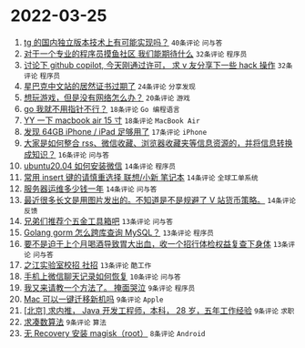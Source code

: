 # 2022-03-25

1. [tg 的国内独立版本技术上有可能实现吗？](https://www.v2ex.com/t/842799) `40条评论` `问与答`
1. [对于一个专业的程序员摸鱼社区 我们能期待什么](https://www.v2ex.com/t/842802) `32条评论` `程序员`
1. [讨论下 github copilot, 今天刚通过许可， 求 v 友分享下一些 hack 操作](https://www.v2ex.com/t/842780) `32条评论` `程序员`
1. [星巴克中文站的居然证书过期了](https://www.v2ex.com/t/842785) `24条评论` `分享发现`
1. [想玩游戏，但是没有网络怎么办？](https://www.v2ex.com/t/842759) `20条评论` `游戏`
1. [go 我就不用指针不行？](https://www.v2ex.com/t/842797) `18条评论` `Go 编程语言`
1. [YY 一下 macbook air 15 寸](https://www.v2ex.com/t/842770) `18条评论` `MacBook Air`
1. [发现 64GB iPhone / iPad 足够用了](https://www.v2ex.com/t/842826) `17条评论` `iPhone`
1. [大家是如何整合 rss、微信收藏、浏览器收藏夹等信息资源的，并将信息转换成知识？](https://www.v2ex.com/t/842758) `16条评论` `问与答`
1. [ubuntu20.04 如何安装微信](https://www.v2ex.com/t/842818) `14条评论` `程序员`
1. [常用 insert 键的请慎重选择 联想/小新 笔记本](https://www.v2ex.com/t/842808) `14条评论` `全球工单系统`
1. [服务器运维多少钱一年](https://www.v2ex.com/t/842807) `14条评论` `问与答`
1. [最近很多长文是用图片发出的。不知道是不是规避了 V 站货币策略。](https://www.v2ex.com/t/842769) `14条评论` `反馈`
1. [兄弟们推荐个五金工具箱吧](https://www.v2ex.com/t/842792) `13条评论` `问与答`
1. [Golang gorm 怎么跨库查询 MySQL？](https://www.v2ex.com/t/842781) `13条评论` `程序员`
1. [要不是迫于上个月喝酒导致胃大出血，收一个招行体检权益复查下身体](https://www.v2ex.com/t/842778) `13条评论` `问与答`
1. [之江实验室校招 社招](https://www.v2ex.com/t/842768) `13条评论` `酷工作`
1. [手机上微信聊天记录如何恢复](https://www.v2ex.com/t/842762) `10条评论` `问与答`
1. [我又来请教一个方法了。 掩面哭泣](https://www.v2ex.com/t/842804) `9条评论` `程序员`
1. [Mac 可以一键迁移新机吗](https://www.v2ex.com/t/842789) `9条评论` `Apple`
1. [[北京] 求内推， Java 开发工程师，本科， 28 岁，五年工作经验](https://www.v2ex.com/t/842783) `9条评论` `求职`
1. [求凑数算法](https://www.v2ex.com/t/842767) `9条评论` `算法`
1. [无 Recovery 安装 magisk（root）](https://www.v2ex.com/t/842820) `8条评论` `Android`

